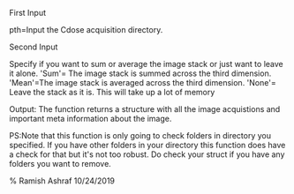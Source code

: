 First Input 

pth=Input the Cdose acquisition directory. 


Second Input 

Specify if you want to sum or average the image stack or just want to leave it alone.
 'Sum'= The image stack is summed across the third dimension.
 'Mean'=The image stack is averaged across the third dimension.
 'None'= Leave the stack as it is. This will take up a lot of memory


Output: 
The function returns a structure with all the image acquistions and important meta information about the image.

PS:Note that this function is only going to check folders in directory you specified. If you have other folders in your directory this function does have a check for that but it's not too robust. Do check your struct if you have any folders you want to remove.



% Ramish Ashraf 10/24/2019


